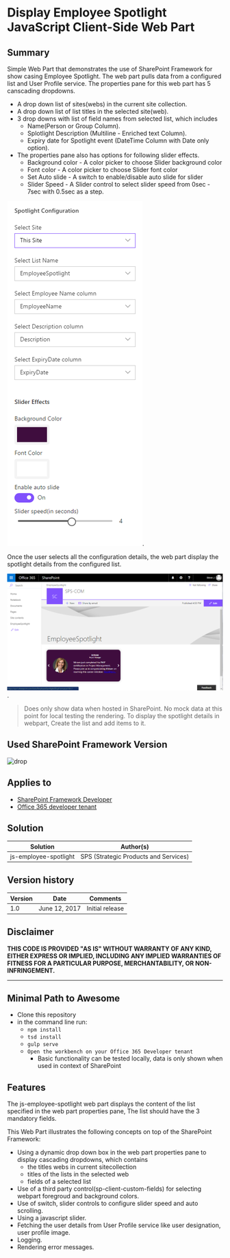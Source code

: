 # Display Employee Spotlight JavaScript Client-Side Web Part

## Summary
Simple Web Part that demonstrates the use of SharePoint Framework for show casing Employee Spotlight. The web part pulls data from a configured list and User Profile service.
 The properties pane for this web part has 5 canscading dropdowns. 
 - A drop down list of sites(webs) in the current site collection.
 - A drop down list of list titles in the selected site(web). 
 - 3 drop downs with list of field names from selected list, which includes 
    * Name(Person or Group Column). 
    * Splotlight Description (Multiline - Enriched text Column). 
    * Expiry date for Spotlight event (DateTime Column with Date only option).  
 - The properties pane also has options for following slider effects.
    * Background color - A color picker to choose Slider background color 
    * Font color - A color picker to choose Slider font color
    * Set Auto slide - A switch to enable/disable auto slide for slider  
    * Slider Speed - A Slider control to select slider speed from 0sec - 7sec with 0.5sec as a step.

![Screeshot of the Employee Spotlight web part options](./assets/Employee-spotlight-options.png).
 
 Once the user selects all the configuration details, the web part display the spotlight details from the configured list.

![Screeshot of the Employee Spotlight web part](./assets/Employee-spotlight-priview.png).

> Does only show data when hosted in SharePoint. No mock data at this point for local testing the rendering.
> To display the spotlight details in webpart, Create the list and add items to it. 

## Used SharePoint Framework Version
![drop](https://img.shields.io/badge/drop-GA-green.svg)

## Applies to
* [SharePoint Framework Developer](http://dev.office.com/sharepoint/docs/spfx/sharepoint-framework-overview)
* [Office 365 developer tenant](http://dev.office.com/sharepoint/docs/spfx/set-up-your-developer-tenant)


## Solution

Solution|Author(s)
--------|---------
js-employee-spotlight| SPS (Strategic Products and Services)


## Version history

Version|Date|Comments
-------|----|--------
1.0|June 12, 2017|Initial release


## Disclaimer
**THIS CODE IS PROVIDED "AS IS" WITHOUT WARRANTY OF ANY KIND, EITHER EXPRESS OR IMPLIED, INCLUDING ANY IMPLIED WARRANTIES OF FITNESS FOR A PARTICULAR PURPOSE, MERCHANTABILITY, OR NON-INFRINGEMENT.**


---

## Minimal Path to Awesome

- Clone this repository
- in the command line run:
  - `npm install`
  - `tsd install`
  - `gulp serve`
  - `Open the workbench on your Office 365 Developer tenant`
      - Basic functionality can be tested locally, data is only shown when used in context of SharePoint

## Features
The js-employee-spotlight web part displays the content of the list specified in the web part properties pane, The list should have the 3 mandatory fields. 

This Web Part illustrates the following concepts on top of the SharePoint Framework:

* Using a dynamic drop down box in the web part properties pane to display cascading dropdowns, which contains 
    - the titles webs in current sitecollection 
    - titles of the lists in the selected web 
    - fields of a selected list
* Use of a third party control(sp-client-custom-fields) for selecting webpart foregroud and background colors.
* Use of switch, slider controls to configure slider speed and auto scrolling.
* Using a javascript slider. 
* Fetching the user details from User Profile service like user designation, user profile image. 
* Logging.
* Rendering error messages.

